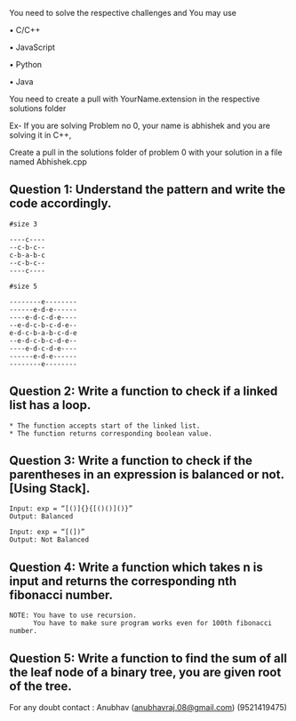 You need to solve the respective challenges and 
You may use

• C/C++

• JavaScript

• Python

• Java

You need to create a pull with YourName.extension in the respective solutions folder

Ex- If you are solving Problem no 0, your name is abhishek and you are solving it in C++, 

Create a pull in the solutions folder of problem 0 with your solution in a file named Abhishek.cpp



## Question 1: Understand the pattern and write the code accordingly.

    #size 3

    ----c----
    --c-b-c--
    c-b-a-b-c
    --c-b-c--
    ----c----

    #size 5

    --------e--------
    ------e-d-e------
    ----e-d-c-d-e----
    --e-d-c-b-c-d-e--
    e-d-c-b-a-b-c-d-e
    --e-d-c-b-c-d-e--
    ----e-d-c-d-e----
    ------e-d-e------
    --------e--------


## Question 2: Write a function to check if a linked list has a loop.

    * The function accepts start of the linked list.
    * The function returns corresponding boolean value.


## Question 3: Write a function to check if the parentheses in an expression is balanced or not. [Using Stack].

    Input: exp = “[()]{}{[()()]()}”
    Output: Balanced

    Input: exp = “[(])”
    Output: Not Balanced

## Question 4: Write a function which takes n is input and returns the corresponding nth fibonacci number.
    NOTE: You have to use recursion.
          You have to make sure program works even for 100th fibonacci number.

## Question 5: Write a function to find the sum of all the leaf node of a binary tree, you are given root of the tree.



For any doubt contact : Anubhav (anubhavraj.08@gmail.com) (9521419475)

